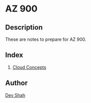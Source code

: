 # AZ 900

## Description

These are notes to prepare for AZ 900.
## Index

1. <a href="https://github.com/busycaesar/AZ_900/blob/Master/1.%20Cloud%20Concepts.md">Cloud Concepts</a>
## Author

<a href="https://github.com/busycaesar">Dev Shah</a>